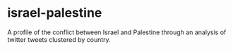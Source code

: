 israel-palestine
================

A profile of the conflict between Israel and Palestine through an analysis of twitter tweets clustered by country.
